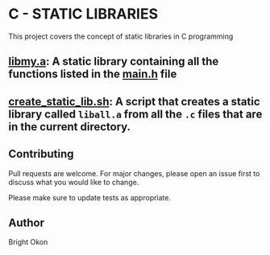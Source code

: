 # C - STATIC LIBRARIES
This project covers the concept of static libraries in C programming

## [libmy.a](https://github.com/Brightini/alx-low_level_programming/blob/master/0x09-static_libraries/libmy.a): A static library containing all the functions listed in the [main.h](https://github.com/Brightini/alx-low_level_programming/blob/master/0x09-static_libraries/main.h) file

## [create_static_lib.sh](https://github.com/Brightini/alx-low_level_programming/blob/master/0x09-static_libraries/create_static_lib.sh): A script that creates a static library called ``liball.a`` from all the ``.c`` files that are in the current directory.

## Contributing
Pull requests are welcome. For major changes, please open an issue first to discuss what you would like to change.

Please make sure to update tests as appropriate.

## Author
Bright Okon

